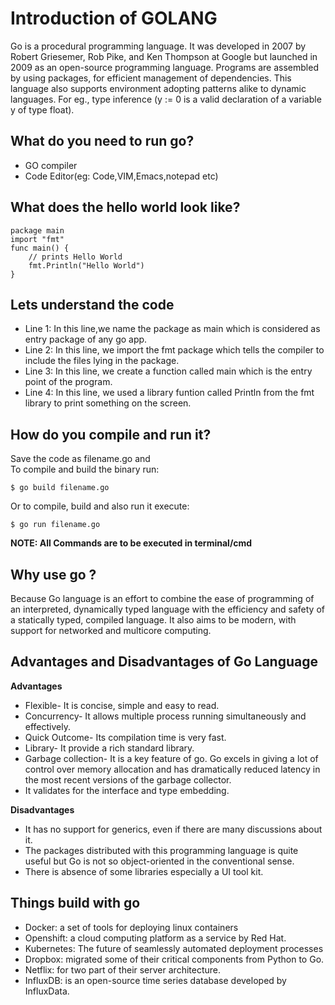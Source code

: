 # Introduction of GOLANG

Go is a procedural programming language. It was developed in 2007 by Robert Griesemer, Rob Pike, and Ken Thompson at Google but launched in 2009 as an open-source programming language. Programs are assembled by using packages, for efficient management of dependencies. This language also supports environment adopting patterns alike to dynamic languages. For eg., type inference (y := 0 is a valid declaration of a variable y of type float).

## What do you need to run go?
* GO compiler
* Code Editor(eg: Code,VIM,Emacs,notepad etc)

## What does the hello world look like?
```
package main  
import "fmt"
func main() {
    // prints Hello World
    fmt.Println("Hello World") 
}
```

## Lets understand the code
* Line 1: In this line,we name the package as main which is considered as entry package of any go app.
* Line 2: In this line, we import the fmt package which tells the compiler to include the files lying in the package.
* Line 3: In this line, we create a function called main which is the entry point of the program.
* Line 4: In this line, we used a library funtion called Println from the fmt library to print something on the screen.

## How do you compile and run it?
Save the code as filename.go and <br>
To compile and build the binary run: 
```
$ go build filename.go
```
Or to compile, build and also run it execute:
```
$ go run filename.go
```

**NOTE: All Commands are to be executed in terminal/cmd**

## Why use go ?
Because Go language is an effort to combine the ease of programming of an interpreted, dynamically typed language with the efficiency and safety of a statically typed, compiled language. It also aims to be modern, with support for networked and multicore computing.

## Advantages and Disadvantages of Go Language

**Advantages**
* Flexible- It is concise, simple and easy to read.
* Concurrency- It allows multiple process running simultaneously and effectively.
* Quick Outcome- Its compilation time is very fast.
* Library- It provide a rich standard library.
* Garbage collection- It is a key feature of go. Go excels in giving a lot of control over memory allocation and has dramatically reduced latency in the most recent versions of the garbage collector.
* It validates for the interface and type embedding.

**Disadvantages**
* It has no support for generics, even if there are many discussions about it.
* The packages distributed with this programming language is quite useful but Go is not so object-oriented in the conventional sense.
* There is absence of some libraries especially a UI tool kit.

## Things build with go
* Docker: a set of tools for deploying linux containers
* Openshift: a cloud computing platform as a service by Red Hat.
* Kubernetes: The future of seamlessly automated deployment processes
* Dropbox: migrated some of their critical components from Python to Go.
* Netflix: for two part of their server architecture.
* InfluxDB: is an open-source time series database developed by InfluxData.
